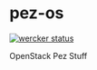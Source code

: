# pez-os
[![wercker status](https://app.wercker.com/status/3e7af1141b2ba40e87c3106d968bf93c/s/master "wercker
status")](https://app.wercker.com/project/byKey/3e7af1141b2ba40e87c3106d968bf93c)

OpenStack Pez Stuff
